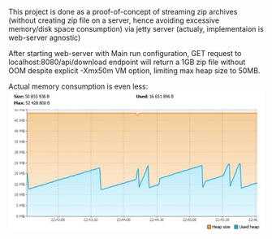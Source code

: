 This project is done as a proof-of-concept of streaming zip archives (without creating zip file on a server, hence avoiding excessive memory/disk space consumption) via jetty server (actualy, implementaion is web-server agnostic)

After starting web-server with Main run configuration, GET request to localhost:8080/api/download endpoint will return a 1GB zip file without OOM despite explicit -Xmx50m VM option, limiting max heap size to 50MB.

Actual memory consumption is even less:
![](VisualVM.jpg)